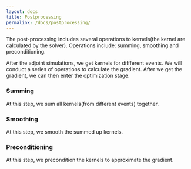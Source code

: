 ```yaml
---
layout: docs
title: Postprocessing
permalink: /docs/postprocessing/
---
```


The post-processing includes several operations to kernels(the kernel are calculated by the solver). Operations include: summing, smoothing and preconditioning.

After the adjoint simulations, we get kernels for diffferent events. We will conduct a series of operations to calculate the gradient. After we get the gradient, we can then enter the optimization stage.

### Summing

At this step, we sum all kernels(from different events) together.

### Smoothing

At this step, we smooth the summed up kernels.

### Preconditioning

At this step, we precondition the kernels to approximate the gradient.
